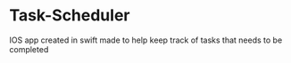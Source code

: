 # Task-Scheduler
IOS app created in swift made to help keep track of tasks that needs to be completed
